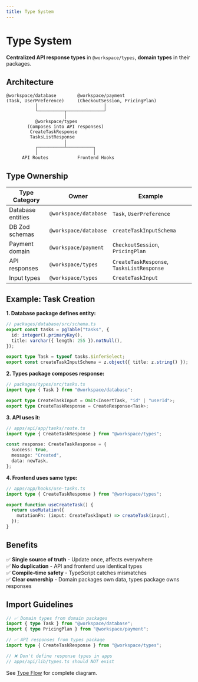 ```yaml
---
title: Type System
---
```


# Type System

**Centralized API response types** in `@workspace/types`, **domain types** in their packages.

## Architecture

```
@workspace/database        @workspace/payment
(Task, UserPreference)     (CheckoutSession, PricingPlan)
           │                         │
           └──────────┬──────────────┘
                      │
           @workspace/types
        (Composes into API responses)
         CreateTaskResponse
         TasksListResponse
                      │
           ┌──────────┴──────────┐
           │                     │
      API Routes           Frontend Hooks
```

## Type Ownership

| Type Category     | Owner                 | Example                                   |
| ----------------- | --------------------- | ----------------------------------------- |
| Database entities | `@workspace/database` | `Task`, `UserPreference`                  |
| DB Zod schemas    | `@workspace/database` | `createTaskInputSchema`                   |
| Payment domain    | `@workspace/payment`  | `CheckoutSession`, `PricingPlan`          |
| API responses     | `@workspace/types`    | `CreateTaskResponse`, `TasksListResponse` |
| Input types       | `@workspace/types`    | `CreateTaskInput`                         |

## Example: Task Creation

**1. Database package defines entity:**

```typescript
// packages/database/src/schema.ts
export const tasks = pgTable("tasks", {
  id: integer().primaryKey(),
  title: varchar({ length: 255 }).notNull(),
});

export type Task = typeof tasks.$inferSelect;
export const createTaskInputSchema = z.object({ title: z.string() });
```

**2. Types package composes response:**

```typescript
// packages/types/src/tasks.ts
import type { Task } from "@workspace/database";

export type CreateTaskInput = Omit<InsertTask, "id" | "userId">;
export type CreateTaskResponse = CreateResponse<Task>;
```

**3. API uses it:**

```typescript
// apps/api/app/tasks/route.ts
import type { CreateTaskResponse } from "@workspace/types";

const response: CreateTaskResponse = {
  success: true,
  message: "Created",
  data: newTask,
};
```

**4. Frontend uses same type:**

```typescript
// apps/app/hooks/use-tasks.ts
import type { CreateTaskResponse } from "@workspace/types";

export function useCreateTask() {
  return useMutation({
    mutationFn: (input: CreateTaskInput) => createTask(input),
  });
}
```

## Benefits

✅ **Single source of truth** - Update once, affects everywhere  
✅ **No duplication** - API and frontend use identical types  
✅ **Compile-time safety** - TypeScript catches mismatches  
✅ **Clear ownership** - Domain packages own data, types package owns responses

## Import Guidelines

```typescript
// ✅ Domain types from domain packages
import { type Task } from "@workspace/database";
import { type PricingPlan } from "@workspace/payment";

// ✅ API responses from types package
import type { CreateTaskResponse } from "@workspace/types";

// ❌ Don't define response types in apps
// apps/api/lib/types.ts should NOT exist
```

See [Type Flow](/architecture/type-flow) for complete diagram.
